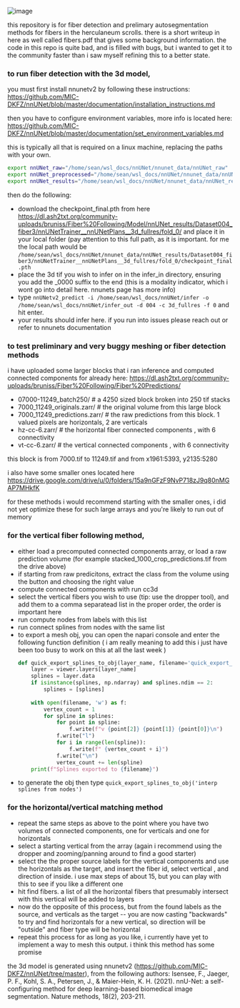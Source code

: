 ![image](https://github.com/user-attachments/assets/ada642de-0372-45bd-9a5f-33d591c52312)


this repository is for fiber detection and prelimary autosegmentation methods for fibers in the herculaneum scrolls. there is a short writeup in here as well called fibers.pdf that gives some background information. the code in this repo is quite bad, and is filled with bugs, but i wanted to get it to the community faster than i saw myself refining this to a better state.

### to run fiber detection with the 3d model, 

you must first install nnunetv2 by following these instructions: https://github.com/MIC-DKFZ/nnUNet/blob/master/documentation/installation_instructions.md

then you have to configure environment variables, more info is located here: https://github.com/MIC-DKFZ/nnUNet/blob/master/documentation/set_environment_variables.md

this is typically all that is required on a linux machine, replacing the paths with your own.

```bash
export nnUNet_raw="/home/sean/wsl_docs/nnUNet/nnunet_data/nnUNet_raw"
export nnUNet_preprocessed="/home/sean/wsl_docs/nnUNet/nnunet_data/nnUNet_preprocessed"
export nnUNet_results="/home/sean/wsl_docs/nnUNet/nnunet_data/nnUNet_results"
```

then do the following:
 - download the checkpoint_final.pth from here https://dl.ash2txt.org/community-uploads/bruniss/Fiber%20Following/Model/nnUNet_results/Dataset004_fiber3/nnUNetTrainer__nnUNetPlans__3d_fullres/fold_0/ and place it in your local folder (pay attention to this full path, as it is important. for me the local path would be `/home/sean/wsl_docs/nnUNet/nnunet_data/nnUNet_results/Dataset004_fiber3/nnUNetTrainer__nnUNetPlans__3d_fullres/fold_0/checkpoint_final.pth` 
 - place the 3d tif you wish to infer on in the infer_in directory, ensuring you add the _0000 suffix to the end (this is a modality indicator, which i wont go into detail here. nnunets page has more info)
 - type `nnUNetv2_predict -i /home/sean/wsl_docs/nnUNet/infer -o /home/sean/wsl_docs/nnUNet/infer_out -d 004 -c 3d_fullres -f 0` and hit enter.
 - your results should infer here. if you run into issues please reach out or refer to nnunets documentation

### to test preliminary and very buggy meshing or fiber detection methods

i have uploaded some larger blocks that i ran inference and computed connected components for already here: https://dl.ash2txt.org/community-uploads/bruniss/Fiber%20Following/Fiber%20Predictions/
- 07000-11249_batch250/  # a 4250 sized block broken into 250 tif stacks    
- 7000_11249_originals.zarr/ # the original volume from this large block
- 7000_11249_predictions.zarr/ # the raw predictions from this block. 1 valued pixels are horizontals, 2 are verticals
- hz-cc-6.zarr/ # the horizontal fiber connected components , with 6 connectivity
- vt-cc-6.zarr/ # the vertical connected components , with 6 connectivity

this block is from 7000.tif to 11249.tif and from x1961:5393, y2135:5280

i also have some smaller ones located here https://drive.google.com/drive/u/0/folders/15a9nGFzF9NvP718zJ9q80nMGAP7MHkfK

for these methods i would recommend starting with the smaller ones, i did not yet optimize these for such large arrays and you're likely to run out of memory


### for the vertical fiber following method, 
- either load a precomputed connected components array, or load a raw prediction volume (for example stacked_1000_crop_predictions.tif from the drive above)
- if starting from raw predicitons, extract the class from the volume using the button and choosing the right value
- compute connected components with run cc3d
- select the vertical fibers you wish to use (tip: use the dropper tool), and add them to a comma separatead list in the proper order, the order is important here
- run compute nodes from labels with this list
- run connect splines from nodes with the same list
- to export a mesh obj, you can open the napari console and enter the following function definition ( i am really meaning to add this i just have been too busy to work on this at all the last week )
    ```python
    def quick_export_splines_to_obj(layer_name, filename='quick_export_splines.obj'):
        layer = viewer.layers[layer_name]
        splines = layer.data
        if isinstance(splines, np.ndarray) and splines.ndim == 2:
            splines = [splines]
        
        with open(filename, 'w') as f:
            vertex_count = 1
            for spline in splines:
                for point in spline:
                    f.write(f"v {point[2]} {point[1]} {point[0]}\n")
                f.write("l")
                for i in range(len(spline)):
                    f.write(f" {vertex_count + i}")
                f.write("\n")
                vertex_count += len(spline)
        print(f"Splines exported to {filename}")
    ```
- to generate the obj then type `quick_export_splines_to_obj('interp splines from nodes')`

### for the horizontal/vertical matching method
- repeat the same steps as above to the point where you have two volumes of connected components, one for verticals and one for horizontals
- select a starting vertical from the array (again i recommend using the dropper and zooming/panning around to find a good starter)
- select the the proper source labels for the vertical components and use the horizontals as the target, and insert the fiber id, select vertical , and direction of inside. i use max steps of about 15, but you can play with this to see if you like a different one
- hit find fibers. a list of all the horizontal fibers that presumably intersect with this vertical will be added to layers
- now do the opposite of this process, but from the found labels as the source, and verticals as the target -- you are now casting "backwards" to try and find horizontals for a new vertical, so direction will be "outside" and fiber type will be horizontal
- repeat this process for as long as you like, i currently have yet to implement a way to mesh this output. i think this method has some promise


the 3d model is generated using nnunetv2 (https://github.com/MIC-DKFZ/nnUNet/tree/master), from the following authors: 
Isensee, F., Jaeger, P. F., Kohl, S. A., Petersen, J., & Maier-Hein, K. H. (2021). nnU-Net: a self-configuring 
method for deep learning-based biomedical image segmentation. Nature methods, 18(2), 203-211.
